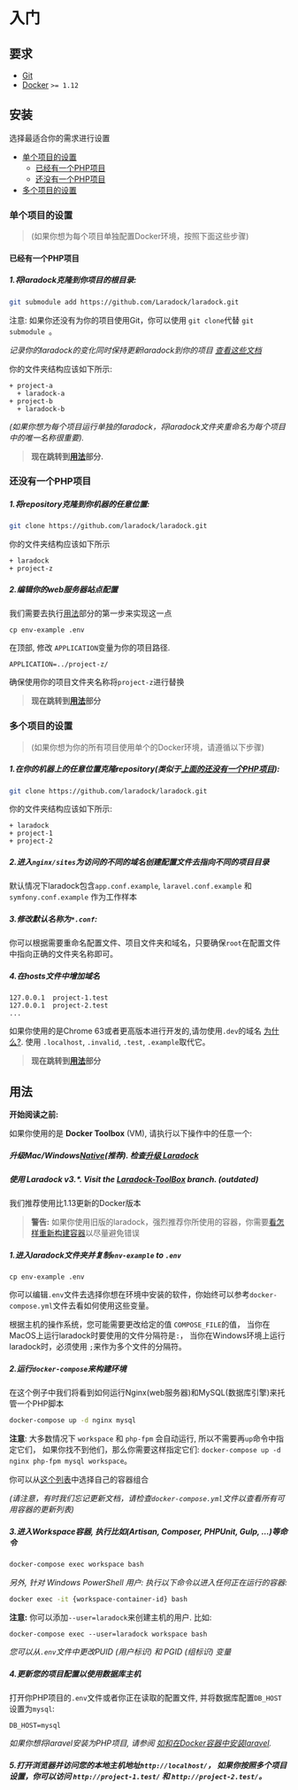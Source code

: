 # 入门

## 要求

- [Git](https://git-scm.com/downloads)
- [Docker](https://www.docker.com/products/docker/) `>= 1.12`



## 安装

选择最适合你的需求进行设置

- [单个项目的设置](#单个项目的设置)
  - [已经有一个PHP项目](#已经有一个php项目)
  - [还没有一个PHP项目](#还没有一个php项目)
- [多个项目的设置](#多个项目的设置)


### 单个项目的设置
> (如果你想为每个项目单独配置Docker环境，按照下面这些步骤)


#### 已经有一个PHP项目

##### 1.将laradock克隆到你项目的根目录:

```bash
git submodule add https://github.com/Laradock/laradock.git
```

注意: 如果你还没有为你的项目使用Git，你可以使用 `git clone`代替 `git submodule `。

*记录你的laradock的变化同时保持更新laradock到你的项目 [查看这些文档](/documentation/#keep-track-of-your-laradock-changes)*


你的文件夹结构应该如下所示:

```
+ project-a
  + laradock-a
+ project-b
  + laradock-b
```

*(如果你想为每个项目运行单独的laradock，将laradock文件夹重命名为每个项目中的唯一名称很重要).*

> **现在跳转到[用法](#用法)部分.**

### 还没有一个PHP项目

##### 1.将repository克隆到你机器的任意位置:

```bash
git clone https://github.com/laradock/laradock.git
```

你的文件夹结构应该如下所示

```
+ laradock
+ project-z
```

##### 2.编辑你的web服务器站点配置

我们需要去执行[用法](#用法)部分的第一步来实现这一点

```
cp env-example .env
```

在顶部, 修改 `APPLICATION`变量为你的项目路径.

```
APPLICATION=../project-z/
```

确保使用你的项目文件夹名称将`project-z`进行替换

> **现在跳转到[用法](#用法)部分**


### 多个项目的设置

> (如果你想为你的所有项目使用单个的Docker环境，请遵循以下步骤)

##### 1.在你的机器上的任意位置克隆repository(类似于[上面的还没有一个PHP项目](#还没有一个PHP项目)):

```bash
git clone https://github.com/laradock/laradock.git
```

你的文件夹结构应该如下所示:

```
+ laradock
+ project-1
+ project-2
```

##### 2.进入`nginx/sites`为访问的不同的域名创建配置文件去指向不同的项目目录

默认情况下laradock包含`app.conf.example`, `laravel.conf.example` 和 `symfony.conf.example` 作为工作样本

##### 3.修改默认名称为`*.conf`:

你可以根据需要重命名配置文件、项目文件夹和域名，只要确保`root`在配置文件中指向正确的文件夹名称即可。

##### 4.在**hosts**文件中增加域名

```
127.0.0.1  project-1.test
127.0.0.1  project-2.test
...

```
如果你使用的是Chrome 63或者更高版本进行开发的,请勿使用`.dev`的域名 [为什么?](https://laravel-news.com/chrome-63-now-forces-dev-domains-https). 使用 `.localhost`, `.invalid`, `.test`,  `.example`取代它。

> **现在跳转到[用法](#用法)部分**



## 用法

**开始阅读之前:**

如果你使用的是 **Docker Toolbox** (VM), 请执行以下操作中的任意一个:

##### 升级Mac/Windows[Native](https://www.docker.com/products/docker)(推荐). 检查[升级 Laradock](/documentation/#upgrading-laradock)
##### 使用 Laradock v3.\*. Visit the [Laradock-ToolBox](https://github.com/laradock/laradock/tree/Laradock-ToolBox) branch. *(outdated)*


我们推荐使用比1.13更新的Docker版本


>**警告:** 如果你使用旧版的laradock，强烈推荐你所使用的容器，你需要[看怎样重新构建容器](#Build-Re-build-Containers)以尽量避免错误


##### 1.进入laradock文件夹并复制`env-example` to `.env`

```shell
cp env-example .env
```

你可以编辑`.env`文件去选择你想在环境中安装的软件，你始终可以参考`docker-compose.yml`文件去看如何使用这些变量。


根据主机的操作系统，您可能需要更改给定的值 `COMPOSE_FILE`的值， 当你在MacOS上运行laradock时要使用的文件分隔符是`:`， 当你在Windows环境上运行laradock时，必须使用 `;`来作为多个文件的分隔符。

##### 2.运行`docker-compose`来构建环境

在这个例子中我们将看到如何运行Nginx(web服务器)和MySQL(数据库引擎)来托管一个PHP脚本

```bash
docker-compose up -d nginx mysql
```

**注意**: 大多数情况下 `workspace` 和 `php-fpm` 会自动运行, 所以不需要再`up`命令中指定它们， 如果你找不到他们，那么你需要这样指定它们: `docker-compose up -d nginx php-fpm mysql workspace`。


你可以从[这个列表](http://laradock.io/introduction/#supported-software-images)中选择自己的容器组合

*(请注意，有时我们忘记更新文档，请检查`docker-compose.yml`文件以查看所有可用容器的更新列表)*


##### 3.进入Workspace容器, 执行比如(Artisan, Composer, PHPUnit, Gulp, ...)等命令

```bash
docker-compose exec workspace bash
```

*另外, 针对 Windows PowerShell 用户: 执行以下命令以进入任何正在运行的容器:*

```bash
docker exec -it {workspace-container-id} bash
```

**注意:** 你可以添加`--user=laradock`来创建主机的用户. 比如: 

```shell
docker-compose exec --user=laradock workspace bash
```

*您可以从`.env`文件中更改PUID (用户标识) 和 PGID (组标识) 变量*


##### 4.更新您的项目配置以使用数据库主机

打开你PHP项目的`.env`文件或者你正在读取的配置文件, 并将数据库配置`DB_HOST`设置为`mysql`:

```env
DB_HOST=mysql
```

*如果你想将laravel安装为PHP项目, 请参阅 [如和在Docker容器中安装laravel](#Install-Laravel).*


##### 5.打开浏览器并访问您的本地主机地址`http://localhost/`， 如果你按照多个项目设置，你可以访问 `http://project-1.test/` 和 `http://project-2.test/`。
